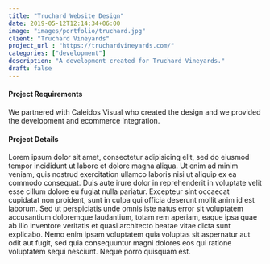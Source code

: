 ```yaml
---
title: "Truchard Website Design"
date: 2019-05-12T12:14:34+06:00
image: "images/portfolio/truchard.jpg"
client: "Truchard Vineyards"
project_url : "https://truchardvineyards.com/"
categories: ["development"]
description: "A development created for Truchard Vineyards."
draft: false
---
```


#### Project Requirements

We partnered with Caleidos Visual who created the design and we provided the development and ecommerce integration.

#### Project Details

Lorem ipsum dolor sit amet, consectetur adipisicing elit, sed do eiusmod tempor incididunt ut labore et
dolore magna aliqua. Ut enim ad minim veniam, quis nostrud exercitation ullamco laboris nisi ut aliquip ex
ea commodo consequat. Duis aute irure dolor in reprehenderit in voluptate velit esse cillum dolore eu fugiat
nulla pariatur. Excepteur sint occaecat cupidatat non proident, sunt in culpa qui officia deserunt mollit
anim id est laborum. Sed ut perspiciatis unde omnis iste natus error sit voluptatem accusantium doloremque
laudantium, totam rem aperiam, eaque ipsa quae ab illo inventore veritatis et quasi architecto beatae vitae
dicta sunt explicabo. Nemo enim ipsam voluptatem quia voluptas sit aspernatur aut odit aut fugit, sed quia
consequuntur magni dolores eos qui ratione voluptatem sequi nesciunt. Neque porro quisquam est.